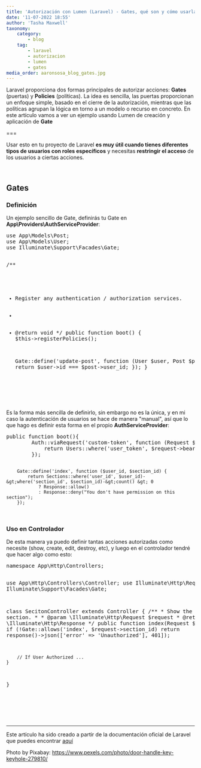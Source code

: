 ```yaml
---
title: 'Autorización con Lumen (Laravel) - Gates, qué son y cómo usarlas'
date: '11-07-2022 18:55'
author: 'Tasha Maxwell'
taxonomy:
    category:
        - blog
    tag:
        - laravel
        - autorizacion
        - lumen
        - gates
media_order: aaronsosa_blog_gates.jpg
---
```


<p>Laravel proporciona dos formas principales de autorizar acciones: <strong>Gates</strong> (puertas) y <strong>Policies</strong> (pol&iacute;ticas). La idea es sencilla, las puertas proporcionan un enfoque simple, basado en el cierre de la autorizaci&oacute;n, mientras que las pol&iacute;ticas agrupan la l&oacute;gica en torno a un modelo o recurso en concreto. En este art&iacute;culo vamos a ver un ejemplo usando Lumen de creaci&oacute;n y aplicaci&oacute;n de <strong>Gate</strong></p>
<p>===</p>
<p>Usar esto en tu proyecto de Laravel <strong>es muy &uacute;til cuando tienes diferentes tipos de usuarios con roles espec&iacute;ficos</strong> y necesitas <strong>restringir el acceso</strong> de los usuarios a ciertas acciones.</p>
<p>&nbsp;</p>
<h2>Gates</h2>
<h3>Definici&oacute;n</h3>
<p>Un ejemplo sencillo de Gate, definir&aacute;s tu Gate en <strong>App\Providers\AuthServiceProvider</strong>:&nbsp;</p>
<pre class="block-preformatted">use App\Models\Post;
use App\Models\User;
use Illuminate\Support\Facades\Gate;
 
/**
 * Register any authentication / authorization services.
 *
 * @return void
 */
public function boot()
{
    $this-&gt;registerPolicies();
 
    Gate::define('update-post', function (User $user, Post $post) {
        return $user-&gt;id === $post-&gt;user_id;
    });
}
</pre>
<p>&nbsp;</p>
<p>Es la forma m&aacute;s sencilla de definirlo, sin embargo no es la &uacute;nica, y en mi caso la autenticaci&oacute;n de usuarios se hace de manera "manual", as&iacute; que lo que hago es definir esta forma en el propio <strong>AuthServiceProvider</strong>:</p>
<pre class="block-preformatted">public function boot(){
        Auth::viaRequest('custom-token', function (Request $request) {
            return Users::where('user_token', $request-&gt;bearerToken())-&gt;first();
        });

        Gate::define('index', function ($user_id, $section_id) {
            return Sections::where('user_id', $user_id)-&gt;where('section_id', $section_id)-&gt;count() &gt; 0
                ? Response::allow()
                : Response::deny("You don't have permission on this section");
        });

</pre>
<h3>Uso en Controlador</h3>
<p>De esta manera ya puedo definir tantas acciones autorizadas como necesite (show, create, edit, destroy, etc), y luego en el controlador tendr&eacute; que hacer algo como esto:</p>
<pre class="block-preformatted">namespace App\Http\Controllers;
 
use App\Http\Controllers\Controller;
use Illuminate\Http\Request;
use Illuminate\Support\Facades\Gate;
 
class SecitonController extends Controller
{
    /**
     * Show the given section.
     *
     * @param  \Illuminate\Http\Request  $request
     * @return \Illuminate\Http\Response
     */
    public function index(Request $request)
    {
        if (!Gate::allows('index', $request-&gt;section_id)
            return response()-&gt;json(['error' =&gt; 'Unauthorized'], 401]);
 
        // If User Authorized ...
    }
}

</pre>
<h2>&nbsp;</h2>
<hr />
<p>Este art&iacute;culo ha sido creado a partir de la documentaci&oacute;n oficial de Laravel que puedes encontrar <a href="https://laravel.com/docs/9.x/authorization">aqu&iacute;</a></p>
<p>Photo by Pixabay: <a href="https://www.pexels.com/photo/door-handle-key-keyhole-279810/" target="_blank" rel="noopener">https://www.pexels.com/photo/door-handle-key-keyhole-279810/</a></p>